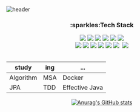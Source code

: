 ![header](https://capsule-render.vercel.app/api?type=waving&color=gradient&height=300&section=header&text=Hi~%20There%20I`m%20Dong%20Ok%20&fontSize=45)
<div align=center>
  <div align=center> <h3>:sparkles:Tech Stack</h3> </div>
<img src="https://img.shields.io/badge/Java-007396?style=flat&logo=Java&logoColor=white"/></a>&nbsp<img src="https://img.shields.io/badge/JavaScript-F7DF1E?style=flat&logo=JavaScript&logoColor=white"/></a>&nbsp<img src="https://img.shields.io/badge/PostgreSQL-4169E1?style=flat&logo=PostgreSQL&logoColor=white"/></a>&nbsp<img src="https://img.shields.io/badge/Spring Boot-6DB33F?style=flat&logo=Spring Boot&logoColor=black"/></a>&nbsp<img src="https://img.shields.io/badge/Spring-6DB33F?style=flat&logo=Spring&logoColor=black"/></a>&nbsp<img src="https://img.shields.io/badge/MicrosoftAzure-0078D4?style=flat&logo=MicrosoftAzure&logoColor=white"/><br></a>&nbsp<img src="https://img.shields.io/badge/Oracle-F80000?style=flat&logo=Oracle&logoColor=black"/></a>&nbsp<img src="https://img.shields.io/badge/jQuery-0769AD?style=flat&logo=jQuery&logoColor=white"/></a>&nbsp<img src="https://img.shields.io/badge/Linux-FCC624?style=flat&logo=Linux&logoColor=black"/></a>&nbsp<img src="https://img.shields.io/badge/ApacheTomcat-F8DC75?style=flat&logo=ApacheTomcat&logoColor=black"/></a>&nbsp<img src="https://img.shields.io/badge/Bootstrap-7952B3?style=flat&logo=Bootstrap&logoColor=black"/></a>&nbsp<img src="https://img.shields.io/badge/HTML5-E34F26?style=flat&logo=HTML5&logoColor=black"/></a>&nbsp
<img src="https://img.shields.io/badge/GitHub-181717?style=flat&logo=GitHub&logoColor=white"/></a>&nbsp<br><br>



|study|ing|...|
|---|---|---|  
| Algorithm | MSA | Docker |   
| JPA | TDD | Effective Java |  

[![Anurag's GitHub stats](https://github-readme-stats.vercel.app/api?username=ldk-hub&hide=contribs&count_private=true&show_icons=true&show_icons=true&theme=dracula)](https://github.com/anuraghazra/github-readme-stats)

</div>
